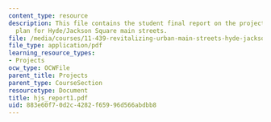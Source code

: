 ```yaml
---
content_type: resource
description: This file contains the student final report on the project on the strategy
  plan for Hyde/Jackson Square main streets.
file: /media/courses/11-439-revitalizing-urban-main-streets-hyde-jackson-square-roslindale-square-boston-spring-2005/883e60f70d2c4282f65996d566abdbb8_hjs_report1.pdf
file_type: application/pdf
learning_resource_types:
- Projects
ocw_type: OCWFile
parent_title: Projects
parent_type: CourseSection
resourcetype: Document
title: hjs_report1.pdf
uid: 883e60f7-0d2c-4282-f659-96d566abdbb8
---
```


